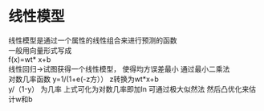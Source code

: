# 线性模型
线性模型是通过一个属性的线性组合来进行预测的函数  
一般用向量形式写成  
f(x)=wt* x+b  
线性回归->试图获得一个线性模型， 使得均方误差最小 通过最小二乘法           
对数几率函数 y=1/(1+e(-z方））
z转换为wt*x+b  
y/（1-y） 为几率 上式可化为对数几率即加ln
可通过极大似然法 然后凸优化来估计w和b
